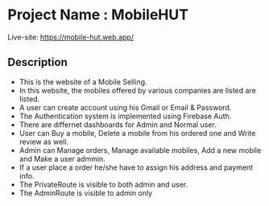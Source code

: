 # Project Name : MobileHUT

Live-site: https://mobile-hut.web.app/

## Description

* This is the website of a Mobile Selling.
* In this website, the mobiles offered by various companies are listed are listed.
* A user can create account using his Gmail or Email & Password.
* The Authentication system is implemented using Firebase Auth.
* There are differnet dashboards for Admin and Normal user.
* User can Buy a mobile, Delete a mobile from his ordered one and Write review as well.
* Admin can Manage orders, Manage available mobiles, Add a new mobile and Make a user admmin.
* If a user place a order he/she have to assign his address and payment info.
* The PrivateRoute is  visible to both admin and user.
* The AdminRoute is visible to admin only